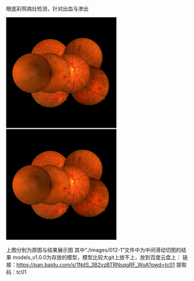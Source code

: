 眼底彩照病灶检测，针对出血与渗出

<img src="./images/012-1.jpg" width="300px">    <img src="./images/012-1_drw.jpg" width="300px">

上图分别为原图与结果展示图
其中“./images/012-1”文件中为中间滑动切图的结果
models_v1.0.0为存放的模型，模型比较大git上放不上，放到百度云盘上：
链接：https://pan.baidu.com/s/1NdS_3B2vzBTRNsqgRF_WoA?pwd=tc01 
提取码：tc01
